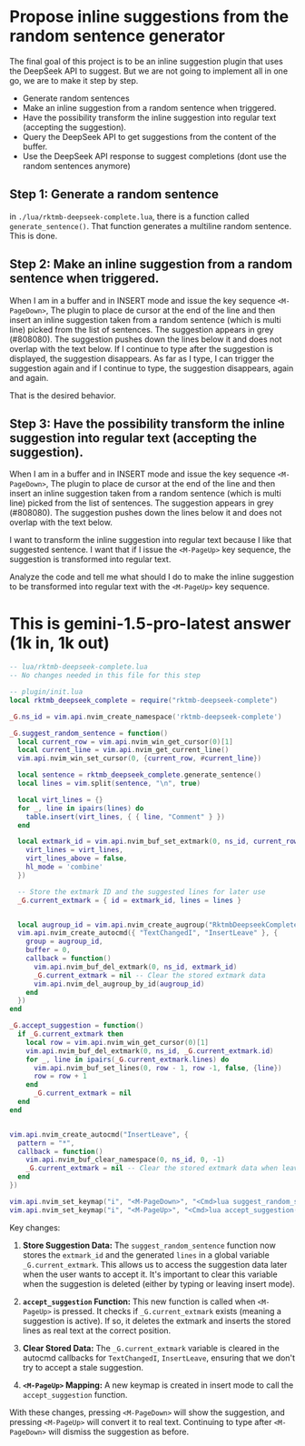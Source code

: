 # Propose inline suggestions from the random sentence generator

The final goal of this project is to be an inline suggestion plugin that uses the DeepSeek API to suggest.
But we are not going to implement all in one go, we are to make it step by step.

- Generate random sentences
- Make an inline suggestion from a random sentence when triggered.
- Have the possibility transform the inline suggestion into regular text (accepting the suggestion).
- Query the DeepSeek API to get suggestions from the content of the buffer.
- Use the DeepSeek API response to suggest completions (dont use the random sentences anymore)

## Step 1: Generate a random sentence

in `./lua/rktmb-deepseek-complete.lua`, there is a function called `generate_sentence()`.
That function generates a multiline random sentence.
This is done.

## Step 2: Make an inline  suggestion from a random sentence when triggered.

When I am in a buffer and in INSERT mode and issue the key sequence `<M-PageDown>`,
The plugin to place de cursor at the end of the line and then insert an inline suggestion 
taken from a random sentence (which is multi line) picked from the list of sentences.
The suggestion appears in grey (#808080).
The suggestion pushes down the lines below it and does not overlap with the text below.
If I continue to type after the suggestion is displayed, the suggestion disappears.
As far as I type, I can trigger the suggestion again and if I continue to type, the suggestion disappears, again and again.

That is the desired behavior.

## Step 3: Have the possibility transform the inline suggestion into regular text (accepting the suggestion).

When I am in a buffer and in INSERT mode and issue the key sequence `<M-PageDown>`,
The plugin to place de cursor at the end of the line and then insert an inline suggestion 
taken from a random sentence (which is multi line) picked from the list of sentences.
The suggestion appears in grey (#808080).
The suggestion pushes down the lines below it and does not overlap with the text below.

I want to transform the inline suggestion into regular text because I like that suggested sentence.
I want that if I issue the `<M-PageUp>` key sequence, the suggestion is transformed into regular text.

Analyze the code and tell me what should I do to make the inline suggestion to be transformed into regular text with the `<M-PageUp>` key sequence.




# This is gemini-1.5-pro-latest answer (1k in, 1k out)

```lua
-- lua/rktmb-deepseek-complete.lua
-- No changes needed in this file for this step

-- plugin/init.lua
local rktmb_deepseek_complete = require("rktmb-deepseek-complete")

_G.ns_id = vim.api.nvim_create_namespace('rktmb-deepseek-complete')

_G.suggest_random_sentence = function()
  local current_row = vim.api.nvim_win_get_cursor(0)[1]
  local current_line = vim.api.nvim_get_current_line()
  vim.api.nvim_win_set_cursor(0, {current_row, #current_line})

  local sentence = rktmb_deepseek_complete.generate_sentence()
  local lines = vim.split(sentence, "\n", true)

  local virt_lines = {}
  for _, line in ipairs(lines) do
    table.insert(virt_lines, { { line, "Comment" } })
  end

  local extmark_id = vim.api.nvim_buf_set_extmark(0, ns_id, current_row - 1, 0, {
    virt_lines = virt_lines,
    virt_lines_above = false,
    hl_mode = 'combine'
  })

  -- Store the extmark ID and the suggested lines for later use
  _G.current_extmark = { id = extmark_id, lines = lines }


  local augroup_id = vim.api.nvim_create_augroup("RktmbDeepseekCompleteSuggestions", { clear = true })
  vim.api.nvim_create_autocmd({ "TextChangedI", "InsertLeave" }, {
    group = augroup_id,
    buffer = 0,
    callback = function()
      vim.api.nvim_buf_del_extmark(0, ns_id, extmark_id)
      _G.current_extmark = nil -- Clear the stored extmark data
      vim.api.nvim_del_augroup_by_id(augroup_id)
    end
  })
end

_G.accept_suggestion = function()
  if _G.current_extmark then
    local row = vim.api.nvim_win_get_cursor(0)[1]
    vim.api.nvim_buf_del_extmark(0, ns_id, _G.current_extmark.id)
    for _, line in ipairs(_G.current_extmark.lines) do
      vim.api.nvim_buf_set_lines(0, row - 1, row -1, false, {line})
      row = row + 1
    end
      _G.current_extmark = nil
  end
end


vim.api.nvim_create_autocmd("InsertLeave", {
  pattern = "*",
  callback = function()
    vim.api.nvim_buf_clear_namespace(0, ns_id, 0, -1)
    _G.current_extmark = nil -- Clear the stored extmark data when leaving insert mode
  end
})

vim.api.nvim_set_keymap("i", "<M-PageDown>", "<Cmd>lua suggest_random_sentence()<CR>", {noremap = true, silent = true})
vim.api.nvim_set_keymap("i", "<M-PageUp>", "<Cmd>lua accept_suggestion()<CR>", {noremap = true, silent = true})

```

Key changes:

1. **Store Suggestion Data:** The `suggest_random_sentence` function now stores the `extmark_id` and the generated `lines` in a global variable `_G.current_extmark`.  This allows us to access the suggestion data later when the user wants to accept it.  It's important to clear this variable when the suggestion is deleted (either by typing or leaving insert mode).

2. **`accept_suggestion` Function:** This new function is called when `<M-PageUp>` is pressed. It checks if `_G.current_extmark` exists (meaning a suggestion is active). If so, it deletes the extmark and inserts the stored lines as real text at the correct position.

3. **Clear Stored Data:**  The `_G.current_extmark` variable is cleared in the autocmd callbacks for `TextChangedI`, `InsertLeave`, ensuring that we don't try to accept a stale suggestion.

4. **`<M-PageUp>` Mapping:** A new keymap is created in insert mode to call the `accept_suggestion` function.


With these changes, pressing `<M-PageDown>` will show the suggestion, and pressing `<M-PageUp>` will convert it to real text. Continuing to type after `<M-PageDown>` will dismiss the suggestion as before.
